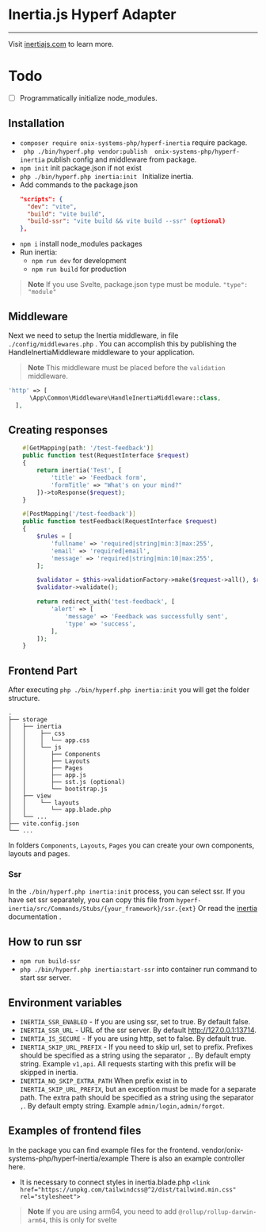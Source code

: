 # Inertia.js Hyperf Adapter

---

Visit [inertiajs.com](https://inertiajs.com/) to learn more.


# Todo

- [ ] Programmatically initialize node_modules.


## Installation

- ``` composer require onix-systems-php/hyperf-inertia ```  require package.
- ``` php ./bin/hyperf.php vendor:publish  onix-systems-php/hyperf-inertia``` publish config and middleware from package.
- `npm init` init package.json if not exist
- ```php ./bin/hyperf.php inertia:init ``` Initialize inertia.
- Add commands to the package.json
    ```json
    "scripts": {
      "dev": "vite",
      "build": "vite build",
      "build-ssr": "vite build && vite build --ssr" (optional)
    },
    ```
- ``` npm i ``` install node_modules  packages  
- Run inertia:
  - ``` npm run dev ``` for development
  - ``` npm run build ``` for production
> **Note**
> If you use Svelte, package.json type must be module.
```"type": "module"```

## Middleware

Next we need to setup the Inertia middleware, in file `./config/middlewares.php` . You can accomplish this by publishing the HandleInertiaMiddleware middleware to your application.
> **Note**
    This middleware must be placed before the `validation` middleware.
  ```php 
  'http' => [
        \App\Common\Middleware\HandleInertiaMiddleware::class,
    ],
  ```

## Creating responses

```php
    #[GetMapping(path: '/test-feedback')]
    public function test(RequestInterface $request)
    {
        return inertia('Test', [
            'title' => 'Feedback form',
            'formTitle' => "What's on your mind?"
        ])->toResponse($request);
    }
```

```php
    #[PostMapping('/test-feedback')]
    public function testFeedback(RequestInterface $request)
    {
        $rules = [
            'fullname' => 'required|string|min:3|max:255',
            'email' => 'required|email',
            'message' => 'required|string|min:10|max:255',
        ];

        $validator = $this->validationFactory->make($request->all(), $rules);
        $validator->validate();

        return redirect_with('test-feedback', [
            'alert' => [
                'message' => 'Feedback was successfully sent',
                'type' => 'success',
            ],
        ]);
    }
```

## Frontend Part

After executing ``php ./bin/hyperf.php inertia:init`` you will get the
folder structure.
```
.
├── storage
│   ├── inertia
│   │    ├── css
│   │    │  └── app.css
│   │    └── js
│   │       ├── Components  
│   │       ├── Layouts  
│   │       ├── Pages
│   │       ├── app.js
│   │       ├── sst.js (optional)
│   │       └── bootstrap.js
│   ├── view
│   │    └── layouts 
│   │       └── app.blade.php
│   └── ...
├── vite.config.json
└── ... 
```
In folders ```Components```, ```Layouts```, ```Pages``` you can create your own components, layouts and pages.

### Ssr
In the ```./bin/hyperf.php inertia:init``` process, you can select ssr.
If you have set ssr separately, you can copy this file from ```hyperf-inertia/src/Commands/Stubs/{your_framework}/ssr.{ext}```
Or read the [inertia](https://inertiajs.com/server-side-rendering) documentation .

## How to run ssr
- ``` npm run build-ssr ``` 
- ``` php ./bin/hyperf.php inertia:start-ssr ``` into container run command to start ssr server.

## Environment variables
- ``` INERTIA_SSR_ENABLED ``` - If you are using ssr, set to true. By default false.
- ``` INERTIA_SSR_URL ``` -  URL of the ssr server. By default http://127.0.0.1:13714.
- ``` INERTIA_IS_SECURE ``` - If you are using http, set to false. By default true.
- ``` INERTIA_SKIP_URL_PREFIX ``` - If you need to skip url, set to prefix. Prefixes should be specified as a string using the separator ``,``. By default empty string. Example ``` v1,api ```. All requests starting with this prefix will be skipped in inertia.
- ``` INERTIA_NO_SKIP_EXTRA_PATH ``` When prefix exist in to ``` INERTIA_SKIP_URL_PREFIX ```,  but an exception must be made for a separate path. The extra path should be specified as a string using the separator ``,``. By default empty string. Example ``` admin/login,admin/forgot ```.

## Examples of frontend files
In the package you can find example files for the frontend. vendor/onix-systems-php/hyperf-inertia/example There is also an example controller here.
- It is necessary to connect styles in inertia.blade.php ```<link href="https://unpkg.com/tailwindcss@^2/dist/tailwind.min.css" rel="stylesheet">```

> **Note**
> If you are using arm64, you need to add ``@rollup/rollup-darwin-arm64``, this is only for svelte